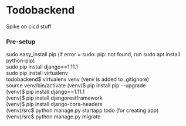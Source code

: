 # Todobackend
Spike on cicd stuff

### Pre-setup
sudo easy_install pip (if error = sudo: pip: not found, run sudo apt install python-pip)  
sudo pip install django==1.11.1  
sudo pip install virtualenv  
todobackend$ virtualenv venv (venv is added to .gitignore)  
source venv/bin/activate
(venv)$ pip install pip --upgrade  
(venv)$ pip install django==1.11.1  
(venv)$ pip install djangorestframework  
(venv)$ pip install django-cors-headers  
(venv)/src$ python manage.py startapp todo (for creating app)  
(venv)/src$ python manage.py migrate